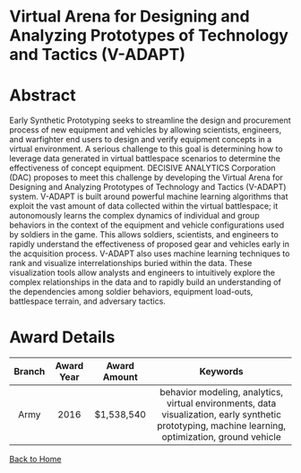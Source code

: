 
Virtual Arena for Designing and Analyzing Prototypes of Technology and Tactics (V-ADAPT)
========================================================================================

# Abstract


Early Synthetic Prototyping seeks to streamline the design and procurement process of new equipment and vehicles by allowing scientists, engineers, and warfighter end users to design and verify equipment concepts in a virtual environment. A serious challenge to this goal is determining how to leverage data generated in virtual battlespace scenarios to determine the effectiveness of concept equipment. DECISIVE ANALYTICS Corporation (DAC) proposes to meet this challenge by developing the Virtual Arena for Designing and Analyzing Prototypes of Technology and Tactics (V-ADAPT) system. V-ADAPT is built around powerful machine learning algorithms that exploit the vast amount of data collected within the virtual battlespace; it autonomously learns the complex dynamics of individual and group behaviors in the context of the equipment and vehicle configurations used by soldiers in the game. This allows soldiers, scientists, and engineers to rapidly understand the effectiveness of proposed gear and vehicles early in the acquisition process. V-ADAPT also uses machine learning techniques to rank and visualize interrelationships buried within the data. These visualization tools allow analysts and engineers to intuitively explore the complex relationships in the data and to rapidly build an understanding of the dependencies among soldier behaviors, equipment load-outs, battlespace terrain, and adversary tactics.  

# Award Details

|Branch|Award Year|Award Amount|Keywords|
| :---: | :---: | :---: | :---: |
|Army|2016|$1,538,540|behavior modeling, analytics, virtual environments, data visualization, early synthetic prototyping, machine learning, optimization, ground vehicle|
  
  


[Back to Home](https://github.com/chrischow/dod_sbir_awards#1084)
